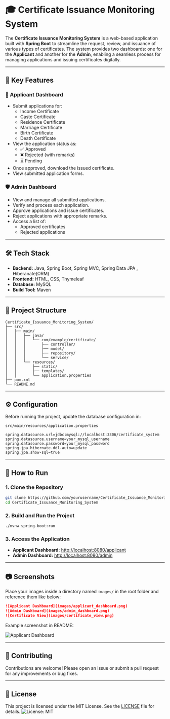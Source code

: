 
# 🎓 Certificate Issuance Monitoring System

The **Certificate Issuance Monitoring System** is a web-based application built with **Spring Boot** to streamline the request, review, and issuance of various types of certificates. The system provides two dashboards: one for the **Applicant** and another for the **Admin**, enabling a seamless process for managing applications and issuing certificates digitally.

---

## 🚀 Key Features

### 👤 Applicant Dashboard
- Submit applications for:
  - Income Certificate
  - Caste Certificate
  - Residence Certificate
  - Marriage Certificate
  - Birth Certificate
  - Death Certificate
- View the application status as:
  - ✅ Approved
  - ❌ Rejected (with remarks)
  - ⏳ Pending
- Once approved, download the issued certificate.
- View submitted application forms.

### 🛡️ Admin Dashboard
- View and manage all submitted applications.
- Verify and process each application.
- Approve applications and issue certificates.
- Reject applications with appropriate remarks.
- Access a list of:
  - Approved certificates
  - Rejected applications

---

## 🛠️ Tech Stack

- **Backend:** Java, Spring Boot, Spring MVC, Spring Data JPA , Hiberanate(ORM)
- **Frontend:** HTML, CSS, Thymeleaf
- **Database:** MySQL
- **Build Tool:** Maven

---

## 📁 Project Structure

```
Certificate_Issuance_Monitoring_System/
├── src/
│   ├── main/
│   │   ├── java/
│   │   │   └── com/example/certificate/
│   │   │       ├── controller/
│   │   │       ├── model/
│   │   │       ├── repository/
│   │   │       └── service/
│   │   └── resources/
│   │       ├── static/
│   │       ├── templates/
│   │       └── application.properties
├── pom.xml
└── README.md
```

---

## ⚙️ Configuration

Before running the project, update the database configuration in:

`src/main/resources/application.properties`

```properties
spring.datasource.url=jdbc:mysql://localhost:3306/certificate_system
spring.datasource.username=your_mysql_username
spring.datasource.password=your_mysql_password
spring.jpa.hibernate.ddl-auto=update
spring.jpa.show-sql=true
```

---

## 🧪 How to Run

### 1. Clone the Repository

```bash
git clone https://github.com/yourusername/Certificate_Issuance_Monitoring_System.git
cd Certificate_Issuance_Monitoring_System
```

### 2. Build and Run the Project

```bash
./mvnw spring-boot:run
```

### 3. Access the Application

- **Applicant Dashboard:** [http://localhost:8080/applicant](http://localhost:8080/applicant)
- **Admin Dashboard:** [http://localhost:8080/admin](http://localhost:8080/admin)

---

## 📷 Screenshots

Place your images inside a directory named `images/` in the root folder and reference them like below:

```markdown
![Applicant Dashboard](images/applicant_dashboard.png)
![Admin Dashboard](images/admin_dashboard.png)
![Certificate View](images/certificate_view.png)
```

Example screenshot in README:

![Applicant Dashboard](images/applicant_dashboard.png)

---

## 🤝 Contributing

Contributions are welcome! Please open an issue or submit a pull request for any improvements or bug fixes.

---

## 📄 License

This project is licensed under the MIT License. See the [LICENSE](LICENSE) file for details.
![License: MIT](https://img.shields.io/badge/License-MIT-yellow.svg)

